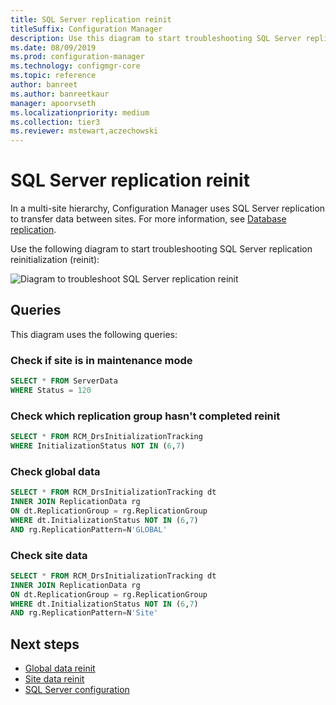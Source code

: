 ```yaml
---
title: SQL Server replication reinit
titleSuffix: Configuration Manager
description: Use this diagram to start troubleshooting SQL Server replication reinitialization between Configuration Manager sites
ms.date: 08/09/2019
ms.prod: configuration-manager
ms.technology: configmgr-core
ms.topic: reference
author: banreet
ms.author: banreetkaur
manager: apoorvseth
ms.localizationpriority: medium
ms.collection: tier3
ms.reviewer: mstewart,aczechowski
---
```


# SQL Server replication reinit

In a multi-site hierarchy, Configuration Manager uses SQL Server replication to transfer data between sites. For more information, see [Database replication](../../../plan-design/hierarchy/database-replication.md).

Use the following diagram to start troubleshooting SQL Server replication reinitialization (reinit):

![Diagram to troubleshoot SQL Server replication reinit](media/sql-replication-reinit.svg)

## Queries

This diagram uses the following queries:

### Check if site is in maintenance mode

```sql
SELECT * FROM ServerData
WHERE Status = 120
```

### Check which replication group hasn't completed reinit

```sql
SELECT * FROM RCM_DrsInitializationTracking
WHERE InitializationStatus NOT IN (6,7)
```

### Check global data

```sql
SELECT * FROM RCM_DrsInitializationTracking dt
INNER JOIN ReplicationData rg
ON dt.ReplicationGroup = rg.ReplicationGroup
WHERE dt.InitializationStatus NOT IN (6,7)
AND rg.ReplicationPattern=N'GLOBAL'
```

### Check site data

```sql
SELECT * FROM RCM_DrsInitializationTracking dt
INNER JOIN ReplicationData rg
ON dt.ReplicationGroup = rg.ReplicationGroup
WHERE dt.InitializationStatus NOT IN (6,7)
AND rg.ReplicationPattern=N'Site'
```

## Next steps

- [Global data reinit](global-data-reinit.md)
- [Site data reinit](site-data-reinit.md)
- [SQL Server configuration](sql-configuration.md)
